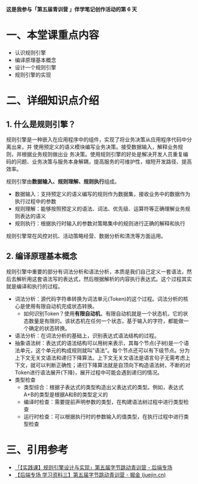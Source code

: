 **这是我参与「第五届青训营 」伴学笔记创作活动的第 6 天**

# 一、本堂课重点内容

- 认识规则引擎
- 编译原理基本概念
- 设计一个规则引擎
- 规则引擎的实现

# 二、详细知识点介绍

## 1. 什么是规则引擎？

规则引擎是一种嵌入在应用程序中的组件，实现了将业务决策从应用程序代码中分离出来，并
使用预定义的语义模块编写业务决策。接受数据输入，解释业务规则，并根据业务规则做出业
务决策。使用规则引擎的好处是解决开发人员重复编码的问题、业务决策与服务本身解耦，提高服务的可维护性，缩短开发路径、提高效率。

规则引擎由**数据输入、规则理解、规则执行**组成。
- 数据输入：支持预定义的语义编写的规则作为数据集，接收业务中的数据作为执行过程中的参数
- 规则理解：能够按照预定义的语法、词法、优先级、运算符等正确理解业务规则表达的语义
- 规则执行：根据执行时输入的参数对策略集中的规则进行正确的解释和执行

规则引擎常在风控对抗、活动策略经营、数据分析和清洗等方面运用。

## 2. 编译原理基本概念

规则引擎中重要的部分有词法分析和语法分析，本质是我们自己定义一套语法，然后去解析用这套语法写的表达式，然后根据解析的内容执行表达式。这个过程其实就是编译和执行的过程。

-  词法分析：源代码字符串转换为词法单元(Token)的这个过程。词法分析的核心是使用有限自动机完成状态转换。
	- 如何识别Token？使用**有限自动机**，有限自动机就是一个状态机，它的状态数量是有限的。该状态机在任何一个状态，基于输入的字符，都能做一个确定的状态转换。
-  语法分析：在词法分析的基础上，识别表达式语法结构的过程。
-  抽象语法树：表达式的语法结构可以用树来表示，其每个节点(子树)是一个语法单元，这个单元的构成规则就叫”语法”。每个节点还可以有下级节点。分为上下文无关文语法和递归下降算法。上下文无关文语法是语言句子无需考虑上下文，就可以判断正确性；递归下降算法就是自顶向下构造语法树，不断的对Token进行语法展开(下降)，展开过程中可能会遇到递归的情况。     
-   类型检查
	- 类型综合：根据子表达式的类型构造出父表达式的类型。例如，表达式A+B的类型是根据A和B的类型定义的
	- 编译时检查：需要提前声明参数的类型，在构建语法树过程中进行类型检查
	- 运行时检查：可以根据执行时的参数输入的值类型，在执行过程中进行类型检查

# 三、引用参考

- [「【实践课】规则引擎设计与实现」第五届字节跳动青训营 - 后端专场](https://live.juejin.cn/4354/ycRuleEngine)
- [【后端专场 学习资料三】第五届字节跳动青训营 - 掘金 (juejin.cn)](https://juejin.cn/post/7193363381804335161/#heading-0)